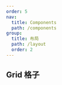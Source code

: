 ```yaml
---
order: 5
nav:
  title: Components
  path: /components
group:
  title: 布局
  path: /layout
  order: 2
---
```


## Grid 格子
